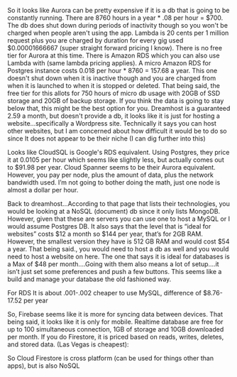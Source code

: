 So it looks like Aurora can be pretty expensive if it is a db that is going to be constantly running. There are 8760 hours in a year * .08 per hour = $700. The db does shut down during periods of inactivity though so you won't be charged when people aren't using the app. Lambda is 20 cents per 1 million request plus you are charged by duration for every gig used $0.00001666667 (super straight forward pricing I know). There is no free tier for Aurora at this time.
There is Amazon RDS which you can also use Lambda with (same lambda pricing applies). A micro Amazon RDS for Postgres instance costs 0.018 per hour * 8760 = 157.68 a year. This one doesn't shut down when it is inactive though and you are charged from when it is launched to when it is stopped or deleted. That being said, the free tier for this allots for 750 hours of micro db usage with 20GB of SSD storage and 20GB of backup storage. If you think the data is going to stay below that, this might be the best option for you.
Dreamhost is a guaranteed 2.59 a month, but doesn't provide a db, it looks like it is just for hosting a website...specifically a Wordpress site. Technically it says you can host other websites, but I am concerned about how difficult it would be to do so since It does not appear to be their niche (I can dig further into this)

Looks like CloudSQL is Google's RDS equivalent. Using Postgres, they price it at 0.0105 per hour which seems like slightly less, but actually comes out to $91.98 per year.
Cloud Spanner seems to be their Aurora equivalent. However, you pay per node, plus the amount of data, plus the network bandwidth used. I’m not going to bother doing the math, just one node is almost a dollar per hour. 

Back to dreamhost…According to that page that lists their technologies, you would be looking at a NoSQL (document) db since it only lists MongoDB. However, given that these are servers you can use one to host a MySQL or I would assume Postgres DB. It also says that the level that is “ideal for websites” costs $12 a month so $144 per year, that’s for 2GB RAM. However, the smallest version they have is 512 GB RAM and would cost $54 a year. That being said., you would need to host a db as well and you would need to host a website on here. The one that says it is ideal for databases is a Max of $48 per month….Going with them also means a lot of setup….it isn’t just set some preferences and push a few buttons. This seems like a build and manage your database the old fashioned way.

For RDS It is about .001-.002 cheaper to use MySQL, difference of $8.76-17.52 per year

So, Firebase seems like it is more for syncing data between devices. That being said, it looks like it is only for mobile. Realtime database are free for up to 100 simultaneous connection, 1GB of storage and 10GB downloaded per month. If you do Firestore, it is priced based on reads, writes, deletes, and stored data. (Las Vegas is cheapest):

So Cloud Firestore is cross platform (can be used for things other than apps), but is also NoSQL
